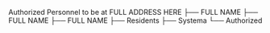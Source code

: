 Authorized Personnel to be at FULL ADDRESS HERE
 ├── FULL NAME
 ├── FULL NAME
 ├── FULL NAME
 ├── Residents
 ├── Systema
 └── Authorized
